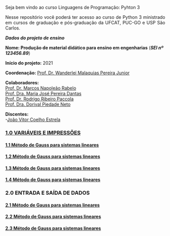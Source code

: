 Seja bem vindo ao curso Linguagens de Programação: Pyhton 3
<p align="justify">Nesse repositório você poderá ter acesso ao curso de Python 3 ministrado em cursos de graduação e pós-graduação da UFCAT, PUC-GO e USP São Carlos.</p> 

_**Dados do projeto de ensino**_  

**Nome: Produção de material didático para ensino em engenharias**  (_**SEI nº 123456.89**_)  

**Início do projeto:** 2021  

**Coordenação:** [Prof. Dr. Wanderlei Malaquias Pereira Junior](http://lattes.cnpq.br/2268506213083114)     

**Colaboradores:**   
[Prof. Dr. Marcos Napoleão Rabelo](http://lattes.cnpq.br/2268506213083114)     
[Prof. Dra. Maria José Pereira Dantas](http://lattes.cnpq.br/2268506213083114)   
[Prof. Dr. Rodrigo Ribeiro Paccola](http://lattes.cnpq.br/2268506213083114)  
[Prof. Dra. Dorival Piedade Neto](http://lattes.cnpq.br/2268506213083114)  

**Discentes:**    
-[João Vitor Coelho Estrela]()    

### [1.0 VARIÁVEIS E IMPRESSÕES](https://linguagensprogramacao001.github.io/Python-3/CAP_10000.html)
#### [1.1 Método de Gauss para sistemas lineares]()
#### [1.2 Método de Gauss para sistemas lineares]()
#### [1.3 Método de Gauss para sistemas lineares]()
#### [1.4 Método de Gauss para sistemas lineares]()
### 2.0 ENTRADA E SAÍDA DE DADOS
#### [2.1 Método de Gauss para sistemas lineares]()
#### [2.2 Método de Gauss para sistemas lineares]()
#### [2.3 Método de Gauss para sistemas lineares]()
